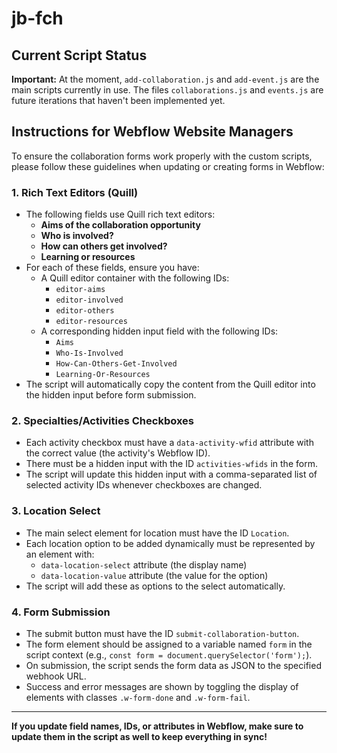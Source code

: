 # jb-fch

## Current Script Status

**Important:** At the moment, `add-collaboration.js` and `add-event.js` are the main scripts currently in use. The files `collaborations.js` and `events.js` are future iterations that haven't been implemented yet.

## Instructions for Webflow Website Managers

To ensure the collaboration forms work properly with the custom scripts, please follow these guidelines when updating or creating forms in Webflow:

### 1. Rich Text Editors (Quill)

- The following fields use Quill rich text editors:
  - **Aims of the collaboration opportunity**
  - **Who is involved?**
  - **How can others get involved?**
  - **Learning or resources**
- For each of these fields, ensure you have:
  - A Quill editor container with the following IDs:
    - `editor-aims`
    - `editor-involved`
    - `editor-others`
    - `editor-resources`
  - A corresponding hidden input field with the following IDs:
    - `Aims`
    - `Who-Is-Involved`
    - `How-Can-Others-Get-Involved`
    - `Learning-Or-Resources`
- The script will automatically copy the content from the Quill editor into the hidden input before form submission.

### 2. Specialties/Activities Checkboxes

- Each activity checkbox must have a `data-activity-wfid` attribute with the correct value (the activity's Webflow ID).
- There must be a hidden input with the ID `activities-wfids` in the form.
- The script will update this hidden input with a comma-separated list of selected activity IDs whenever checkboxes are changed.

### 3. Location Select

- The main select element for location must have the ID `Location`.
- Each location option to be added dynamically must be represented by an element with:
  - `data-location-select` attribute (the display name)
  - `data-location-value` attribute (the value for the option)
- The script will add these as options to the select automatically.

### 4. Form Submission

- The submit button must have the ID `submit-collaboration-button`.
- The form element should be assigned to a variable named `form` in the script context (e.g., `const form = document.querySelector('form');`).
- On submission, the script sends the form data as JSON to the specified webhook URL.
- Success and error messages are shown by toggling the display of elements with classes `.w-form-done` and `.w-form-fail`.

---

**If you update field names, IDs, or attributes in Webflow, make sure to update them in the script as well to keep everything in sync!**
